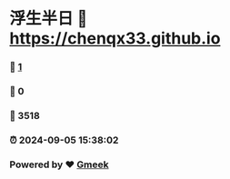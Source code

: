 # 浮生半日 :link: https://chenqx33.github.io 
### :page_facing_up: [1](https://chenqx33.github.io/tag.html) 
### :speech_balloon: 0 
### :hibiscus: 3518 
### :alarm_clock: 2024-09-05 15:38:02 
### Powered by :heart: [Gmeek](https://github.com/Meekdai/Gmeek)
